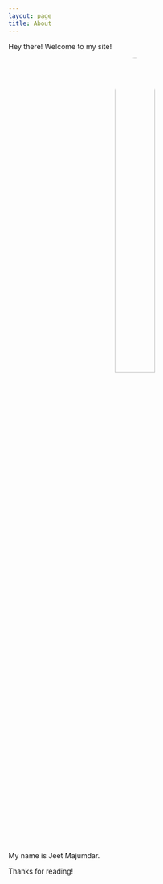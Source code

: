 ```yaml
---
layout: page
title: About
---
```


<p class="message">
  Hey there! Welcome to my site!
</p>

<center>
<img src="{{site.baseurl}}/assets/img/jeet.jpg" style="border-radius: 50%; width: 40%"/>
</center>

My name is Jeet Majumdar.

Thanks for reading!
